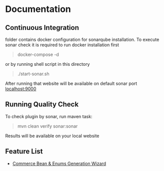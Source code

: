 #  Documentation 

## Continuous Integration 

folder contains docker configuration for sonarqube installation.
To execute sonar check it is required to run docker installation first

> docker-compose -d

 or by running shell script in this directory

> ./start-sonar.sh

After running that website will be available on default sonar port [localhost:9000](http://localhost:9000)

## Running Quality Check

To check plugin by sonar, run maven task:

> mvn clean verify sonar:sonar

Results will be available on your local website

## Feature List

* [Commerce Bean & Enums Generation Wizard](beangen/beangen.md)